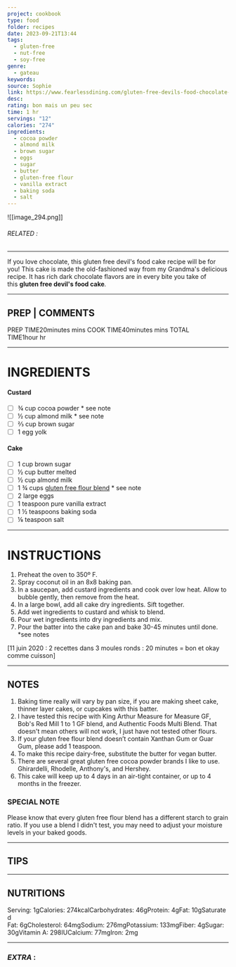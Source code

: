 ```yaml
---
project: cookbook
type: food
folder: recipes
date: 2023-09-21T13:44
tags:
  - gluten-free
  - nut-free
  - soy-free
genre:
  - gateau
keywords: 
source: Sophie
link: https://www.fearlessdining.com/gluten-free-devils-food-chocolate-cake/
desc: 
rating: bon mais un peu sec
time: 1 hr
servings: "12"
calories: "274"
ingredients:
  - cocoa powder
  - almond milk
  - brown sugar
  - eggs
  - sugar
  - butter
  - gluten-free flour
  - vanilla extract
  - baking soda
  - salt
---
```


![[image_294.png]]
###### *RELATED* : 
---
If you love chocolate, this gluten free devil's food cake recipe will be for you! This cake is made the old-fashioned way from my Grandma's delicious recipe. It has rich dark chocolate flavors are in every bite you take of this **gluten free devil's food cake**_._

---
## PREP | COMMENTS

  

PREP TIME20minutes mins
COOK TIME40minutes mins
TOTAL TIME1hour hr

---
# INGREDIENTS

#### Custard

- [ ] ¾ cup cocoa powder * see note
- [ ] ½ cup almond milk * see note
- [ ] ⅔ cup brown sugar
- [ ] 1 egg yolk

#### Cake

 - [ ] 1 cup brown sugar
 - [ ] ½ cup butter melted
 - [ ] ½ cup almond milk
 - [ ] 1 ¾ cups [gluten free flour blend](https://amzn.to/3vTSqOe) * see note
 - [ ] 2 large eggs
 - [ ] 1 teaspoon pure vanilla extract
 - [ ] 1 ½ teaspoons baking soda
 - [ ] ⅛ teaspoon salt

---
# INSTRUCTIONS

1. Preheat the oven to 350º F.
2. Spray coconut oil in an 8x8 baking pan.
3. In a saucepan, add custard ingredients and cook over low heat. Allow to bubble gently, then remove from the heat.
4. In a large bowl, add all cake dry ingredients. Sift together.
5. Add wet ingredients to custard and whisk to blend.
6. Pour wet ingredients into dry ingredients and mix.
7. Pour the batter into the cake pan and bake 30-45 minutes until done. *see notes

[11 juin 2020 : 2 recettes dans 3 moules ronds : 20 minutes = bon et okay comme cuisson]

---
## NOTES

1. Baking time really will vary by pan size, if you are making sheet cake, thinner layer cakes, or cupcakes with this batter.
2. I have tested this recipe with King Arthur Measure for Measure GF, Bob's Red Mill 1 to 1 GF blend, and Authentic Foods Multi Blend. That doesn't mean others will not work, I just have not tested other flours.
3. If your gluten free flour blend doesn’t contain Xanthan Gum or Guar Gum, please add 1 teaspoon.
4. To make this recipe dairy-free, substitute the butter for vegan butter.
5. There are several great gluten free cocoa powder brands I like to use. Ghirardelli, Rhodelle, Anthony's, and Hershey.
6. This cake will keep up to 4 days in an air-tight container, or up to 4 months in the freezer.

### SPECIAL NOTE

Please know that every gluten free flour blend has a different starch to grain ratio. If you use a blend I didn't test, you may need to adjust your moisture levels in your baked goods.

---
## TIPS



---
## NUTRITIONS

Serving: 1gCalories: 274kcalCarbohydrates: 46gProtein: 4gFat: 10gSaturated Fat: 6gCholesterol: 64mgSodium: 276mgPotassium: 133mgFiber: 4gSugar: 30gVitamin A: 298IUCalcium: 77mgIron: 2mg

---
### *EXTRA* :



